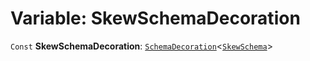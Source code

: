 # Variable: SkewSchemaDecoration

`Const` **SkewSchemaDecoration**: [`SchemaDecoration`](/auto-docs/free-layout-editor/interfaces/SchemaDecoration-1.md)<[`SkewSchema`](/auto-docs/free-layout-editor/interfaces/SkewSchema.md)>

